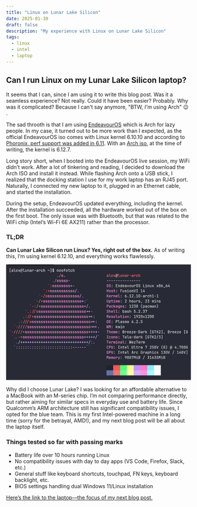 ```yaml
---
title: "Linux on Lunar Lake Silicon"
date: 2025-01-30
draft: false
description: "My experience with Linux on Lunar Lake Silicon"
tags:
  - linux
  - intel
  - laptop
---
```


## Can I run Linux on my Lunar Lake Silicon laptop?

It seems that I can, since I am using it to write this blog post. Was it a seamless experience? Not really.
Could it have been easier? Probably. Why was it complicated? Because I can't say anymore, "BTW, *I'm* using Arch" 😉 .

The sad throoth is that I am using [EndeavourOS](https://endeavouros.com/) which is Arch for lazy people. In
my case, it turned out to be more work than I expected, as the official EndeavourOS iso comes with Linux kernel 
6.10.10 and according to [Phoronix, perf support was added in 6.11](https://www.phoronix.com/news/Linux-611-Perf-Arrow-Lunar-Lake). With an [Arch iso](https://archlinux.org/download/), at the time of writing, the kernel is 6.12.7.

Long story short, when I booted into the EndeavourOS live session, my WiFi didn’t work. After a lot of tinkering and reading, I decided to download the Arch ISO and install it instead. While flashing Arch onto a USB stick, I realized that the docking station I use for my work laptop has an RJ45 port. Naturally, I connected my new laptop to it, plugged in an Ethernet cable, and started the installation.  

During the setup, EndeavourOS updated everything, including the kernel. After the installation succeeded, all the hardware worked out of the box on the first boot. The only issue was with Bluetooth, but that was related to the WiFi chip (Intel’s Wi-Fi 6E AX211) rather than the processor.

### TL;DR

**Can Lunar Lake Silicon run Linux? Yes, right out of the box.** As of writing this, I’m using kernel 6.12.10, and everything works flawlessly.

![Screenshot of EndeavourOS](neofetch.png)

Why did I choose Lunar Lake? I was looking for an affordable alternative to a MacBook with an M-series chip. I’m not comparing performance directly, but rather aiming for similar specs in everyday use and battery life. Since Qualcomm’s ARM architecture still has significant compatibility issues, I opted for the blue team. This is my first Intel-powered machine in a long time (sorry for the betrayal, AMD!), and my next blog post will be all about the laptop itself.

### Things tested so far with passing marks

- Battery life over 10 hours running Linux
- No compatibility issues with day to day apps (VS Code, Firefox, Slack, etc.)
- General stuff like keyboard shortcuts, touchpad, FN keys, keyboard backlight, etc.
- BIOS settings handling dual Windows 11/Linux installation

[Here’s the link to the laptop—the focus of my next blog post.](https://www.pcspecialist.co.uk/notebooks/FusionVI-14/)